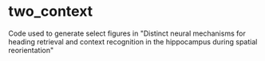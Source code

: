 # two_context
 
Code used to generate select figures in "Distinct neural mechanisms for heading retrieval and context recognition in the hippocampus during spatial reorientation"

